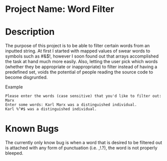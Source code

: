 # Project Name: Word Filter

# Description 
The purpose of this project is to be able to filter certain words from an inputted string. At first I started with mapped values of swear words to symbols such as #&$!, however I soon found out that arrays accomplished the task at hand much more easily. Also, letting the user pick which words (whether they be appropriate or inappropriate) to filter instead of having a predefined set, voids the potential of people reading the source code to become disgruntled. 

Example
```
Please enter the words (case sensitive) that you'd like to filter out: Marx
Enter some words: Karl Marx was a distinguished individual. 
Karl %^#$ was a distinguished individual. 
```

# Known Bugs
The currently only know bug is when a word that is desired to be filtered out is attached with any form of punctuation (i.e. ,!.?), the word is not properly bleeped. 
